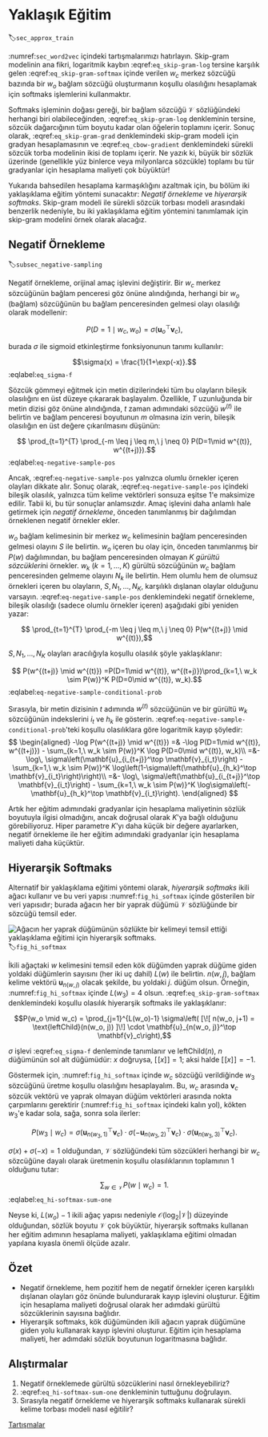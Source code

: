# Yaklaşık Eğitim
:label:`sec_approx_train`

:numref:`sec_word2vec` içindeki tartışmalarımızı hatırlayın. Skip-gram modelinin ana fikri, logaritmik kaybın :eqref:`eq_skip-gram-log` tersine karşılık gelen :eqref:`eq_skip-gram-softmax` içinde verilen $w_c$ merkez sözcüğü bazında bir $w_o$ bağlam sözcüğü oluşturmanın koşullu olasılığını hesaplamak için softmaks işlemlerini kullanmaktır.

Softmaks işleminin doğası gereği, bir bağlam sözcüğü $\mathcal{V}$ sözlüğündeki herhangi biri olabileceğinden, :eqref:`eq_skip-gram-log` denkleminin tersine, sözcük dağarcığının tüm boyutu kadar olan öğelerin toplamını içerir. Sonuç olarak, :eqref:`eq_skip-gram-grad` denklemindeki skip-gram modeli için gradyan hesaplamasının ve :eqref:`eq_cbow-gradient` denklemindeki sürekli sözcük torba modelinin ikisi de toplamı içerir. Ne yazık ki, büyük bir sözlük üzerinde (genellikle yüz binlerce veya milyonlarca sözcükle) toplamı bu tür gradyanlar için hesaplama maliyeti çok büyüktür! 

Yukarıda bahsedilen hesaplama karmaşıklığını azaltmak için, bu bölüm iki yaklaşıklama eğitim yöntemi sunacaktır: *Negatif örnekleme* ve *hiyerarşik softmaks*.
Skip-gram modeli ile sürekli sözcük torbası modeli arasındaki benzerlik nedeniyle, bu iki yaklaşıklama eğitim yöntemini tanımlamak için skip-gram modelini örnek olarak alacağız. 

## Negatif Örnekleme
:label:`subsec_negative-sampling`

Negatif örnekleme, orijinal amaç işlevini değiştirir. Bir $w_c$ merkez sözcüğünün bağlam penceresi göz önüne alındığında, herhangi bir $w_o$ (bağlam) sözcüğünün bu bağlam penceresinden gelmesi olayı olasılığı olarak modellenir: 

$$P(D=1\mid w_c, w_o) = \sigma(\mathbf{u}_o^\top \mathbf{v}_c),$$

burada $\sigma$ ile sigmoid etkinleştirme fonksiyonunun tanımı kullanılır: 

$$\sigma(x) = \frac{1}{1+\exp(-x)}.$$
:eqlabel:`eq_sigma-f`

Sözcük gömmeyi eğitmek için metin dizilerindeki tüm bu olayların bileşik olasılığını en üst düzeye çıkararak başlayalım. Özellikle, $T$ uzunluğunda bir metin dizisi göz önüne alındığında, $t$ zaman adımındaki sözcüğü $w^{(t)}$ ile belirtin ve bağlam penceresi boyutunun $m$ olmasına izin verin, bileşik olasılığın en üst değere çıkarılmasını düşünün: 

$$ \prod_{t=1}^{T} \prod_{-m \leq j \leq m,\ j \neq 0} P(D=1\mid w^{(t)}, w^{(t+j)}).$$
:eqlabel:`eq-negative-sample-pos`

Ancak, :eqref:`eq-negative-sample-pos` yalnızca olumlu örnekler içeren olayları dikkate alır. Sonuç olarak, :eqref:`eq-negative-sample-pos` içindeki bileşik olasılık, yalnızca tüm kelime vektörleri sonsuza eşitse 1'e maksimize edilir. Tabii ki, bu tür sonuçlar anlamsızdır. Amaç işlevini daha anlamlı hale getirmek için *negatif örnekleme*, önceden tanımlanmış bir dağılımdan örneklenen negatif örnekler ekler. 

$w_o$ bağlam kelimesinin bir merkez $w_c$ kelimesinin bağlam penceresinden gelmesi olayını $S$ ile belirtin. $w_o$ içeren bu olay için, önceden tanımlanmış bir $P(w)$ dağılımından, bu bağlam penceresinden olmayan $K$ *gürültü sözcükleri*ni örnekler. $w_k$ ($k=1, \ldots, K$) gürültü sözcüğünün $w_c$ bağlam penceresinden gelmeme olayını $N_k$ ile belirtin. Hem olumlu hem de olumsuz örnekleri içeren bu olayların, $S, N_1, \ldots, N_K$, karşılıklı dışlanan olaylar olduğunu varsayın. :eqref:`eq-negative-sample-pos` denklemindeki negatif örnekleme, bileşik olasılığı (sadece olumlu örnekler içeren) aşağıdaki gibi yeniden yazar:

$$ \prod_{t=1}^{T} \prod_{-m \leq j \leq m,\ j \neq 0} P(w^{(t+j)} \mid w^{(t)}),$$

$S, N_1, \ldots, N_K$ olayları aracılığıyla koşullu olasılık şöyle yaklaşıklanır: 

$$ P(w^{(t+j)} \mid w^{(t)}) =P(D=1\mid w^{(t)}, w^{(t+j)})\prod_{k=1,\ w_k \sim P(w)}^K P(D=0\mid w^{(t)}, w_k).$$
:eqlabel:`eq-negative-sample-conditional-prob`

Sırasıyla, bir metin dizisinin $t$ adımında $w^{(t)}$ sözcüğünün ve bir gürültü $w_k$ sözcüğünün indekslerini $i_t$ ve $h_k$ ile gösterin. :eqref:`eq-negative-sample-conditional-prob`'teki koşullu olasılıklara göre logaritmik kayıp şöyledir:
$$
\begin{aligned}
-\log P(w^{(t+j)} \mid w^{(t)})
=& -\log P(D=1\mid w^{(t)}, w^{(t+j)}) - \sum_{k=1,\ w_k \sim P(w)}^K \log P(D=0\mid w^{(t)}, w_k)\\
=&-  \log\, \sigma\left(\mathbf{u}_{i_{t+j}}^\top \mathbf{v}_{i_t}\right) - \sum_{k=1,\ w_k \sim P(w)}^K \log\left(1-\sigma\left(\mathbf{u}_{h_k}^\top \mathbf{v}_{i_t}\right)\right)\\
=&-  \log\, \sigma\left(\mathbf{u}_{i_{t+j}}^\top \mathbf{v}_{i_t}\right) - \sum_{k=1,\ w_k \sim P(w)}^K \log\sigma\left(-\mathbf{u}_{h_k}^\top \mathbf{v}_{i_t}\right).
\end{aligned}
$$

Artık her eğitim adımındaki gradyanlar için hesaplama maliyetinin sözlük boyutuyla ilgisi olmadığını, ancak doğrusal olarak $K$'ya bağlı olduğunu görebiliyoruz. Hiper parametre $K$'yı daha küçük bir değere ayarlarken, negatif örnekleme ile her eğitim adımındaki gradyanlar için hesaplama maliyeti daha küçüktür. 

## Hiyerarşik Softmaks

Alternatif bir yaklaşıklama eğitimi yöntemi olarak, *hiyerarşik softmaks* ikili ağacı kullanır ve bu veri yapısı :numref:`fig_hi_softmax` içinde gösterilen bir veri yapısıdır; burada ağacın her bir yaprak düğümü $\mathcal{V}$ sözlüğünde bir sözcüğü temsil eder.

![Ağacın her yaprak düğümünün sözlükte bir kelimeyi temsil ettiği yaklaşıklama eğitimi için hiyerarşik softmaks.](../img/hi-softmax.svg)
:label:`fig_hi_softmax`

İkili ağaçtaki $w$ kelimesini temsil eden kök düğümden yaprak düğüme giden yoldaki düğümlerin sayısını (her iki uç dahil) $L(w)$ ile belirtin. $n(w,j)$, bağlam kelime vektörü $\mathbf{u}_{n(w, j)}$ olacak şekilde, bu yoldaki $j.$ düğüm olsun. Örneğin, :numref:`fig_hi_softmax` içinde $L(w_3) = 4$ olsun. :eqref:`eq_skip-gram-softmax` denklemindeki koşullu olasılık hiyerarşik softmaks ile yaklaşıklanır: 

$$P(w_o \mid w_c) = \prod_{j=1}^{L(w_o)-1} \sigma\left( [\![  n(w_o, j+1) = \text{leftChild}(n(w_o, j)) ]\!] \cdot \mathbf{u}_{n(w_o, j)}^\top \mathbf{v}_c\right),$$

$\sigma$ işlevi :eqref:`eq_sigma-f` denleminde tanımlanır ve $\text{leftChild}(n)$, $n$ düğümünün sol alt düğümüdür: $x$ doğruysa, $[\![x]\!] = 1$; aksi halde $[\![x]\!] = -1$. 

Göstermek için, :numref:`fig_hi_softmax` içinde $w_c$ sözcüğü verildiğinde $w_3$ sözcüğünü üretme koşullu olasılığını hesaplayalım. Bu, $w_c$ arasında $\mathbf{v}_c$ sözcük vektörü ve yaprak olmayan düğüm vektörleri arasında nokta çarpımlarını gerektirir (:numref:`fig_hi_softmax` içindeki kalın yol), kökten $w_3$'e kadar sola, sağa, sonra sola ilerler: 

$$P(w_3 \mid w_c) = \sigma(\mathbf{u}_{n(w_3, 1)}^\top \mathbf{v}_c) \cdot \sigma(-\mathbf{u}_{n(w_3, 2)}^\top \mathbf{v}_c) \cdot \sigma(\mathbf{u}_{n(w_3, 3)}^\top \mathbf{v}_c).$$

$\sigma(x)+\sigma(-x) = 1$ olduğundan, $\mathcal{V}$ sözlüğündeki tüm sözcükleri herhangi bir $w_c$ sözcüğüne dayalı olarak üretmenin koşullu olasılıklarının toplamının 1 olduğunu tutar: 

$$\sum_{w \in \mathcal{V}} P(w \mid w_c) = 1.$$
:eqlabel:`eq_hi-softmax-sum-one`

Neyse ki, $L(w_o)-1$ ikili ağaç yapısı nedeniyle $\mathcal{O}(\text{log}_2|\mathcal{V}|)$ düzeyinde olduğundan, sözlük boyutu $\mathcal{V}$ çok büyüktür, hiyerarşik softmaks kullanan her eğitim adımının hesaplama maliyeti, yaklaşıklama eğitimi olmadan yapılana kıyasla önemli ölçüde azalır.

## Özet

* Negatif örnekleme, hem pozitif hem de negatif örnekler içeren karşılıklı dışlanan olayları göz önünde bulundurarak kayıp işlevini oluşturur. Eğitim için hesaplama maliyeti doğrusal olarak her adımdaki gürültü sözcüklerinin sayısına bağlıdır.
* Hiyerarşik softmaks, kök düğümünden ikili ağacın yaprak düğümüne giden yolu kullanarak kayıp işlevini oluşturur. Eğitim için hesaplama maliyeti, her adımdaki sözlük boyutunun logaritmasına bağlıdır.

## Alıştırmalar

1. Negatif örneklemede gürültü sözcüklerini nasıl örnekleyebiliriz?
1. :eqref:`eq_hi-softmax-sum-one` denkleminin tuttuğunu doğrulayın.
1. Sırasıyla negatif örnekleme ve hiyerarşik softmaks kullanarak sürekli kelime torbası modeli nasıl eğitilir?

[Tartışmalar](https://discuss.d2l.ai/t/382)
